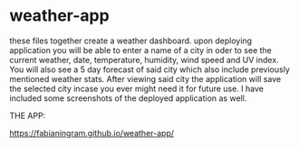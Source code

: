 # weather-app
these files together create a weather dashboard. upon deploying application you will be able to enter a name of a city in oder to see the current weather, date, temperature, humidity, wind speed and UV index. You will also see a 5 day forecast of said city which also include previously mentioned weather stats. After viewing said city the application will save the selected city incase you ever might need it for future use. I have included some screenshots of the deployed application as well.

THE APP:

 https://fabianingram.github.io/weather-app/
